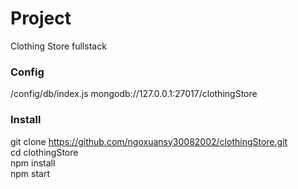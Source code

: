 # Project

Clothing Store fullstack

### Config

/config/db/index.js
mongodb://127.0.0.1:27017/clothingStore

### Install

git clone https://github.com/ngoxuansy30082002/clothingStore.git <br/>
cd clothingStore <br/>
npm install <br/>
npm start <br/>
